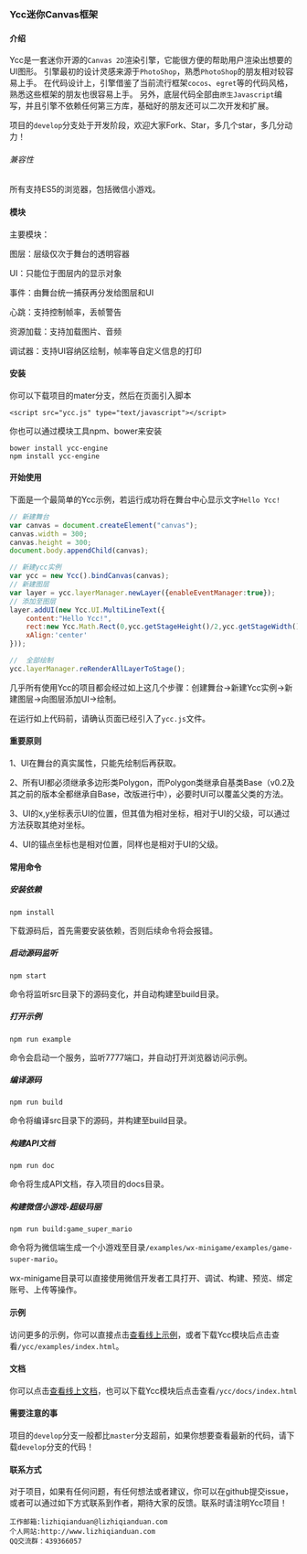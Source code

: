 ### Ycc迷你Canvas框架

#### 介绍

Ycc是一套迷你开源的`Canvas 2D`渲染引擎，它能很方便的帮助用户渲染出想要的UI图形。
引擎最初的设计灵感来源于`PhotoShop`，熟悉`PhotoShop`的朋友相对较容易上手。
在代码设计上，引擎借鉴了当前流行框架`cocos`、`egret`等的代码风格，熟悉这些框架的朋友也很容易上手。
另外，底层代码全部由`原生Javascript`编写，并且引擎不依赖任何第三方库，基础好的朋友还可以二次开发和扩展。

项目的`develop`分支处于开发阶段，欢迎大家Fork、Star，多几个star，多几分动力！

###### 兼容性

所有支持ES5的浏览器，包括微信小游戏。

#### 模块

主要模块：

图层：层级仅次于舞台的透明容器

UI：只能位于图层内的显示对象

事件：由舞台统一捕获再分发给图层和UI

心跳：支持控制帧率，丢帧警告

资源加载：支持加载图片、音频

调试器：支持UI容纳区绘制，帧率等自定义信息的打印

#### 安装

你可以下载项目的mater分支，然后在页面引入脚本
```
<script src="ycc.js" type="text/javascript"></script>
````
你也可以通过模块工具npm、bower来安装
```
bower install ycc-engine
npm install ycc-engine
```
#### 开始使用

下面是一个最简单的Ycc示例，若运行成功将在舞台中心显示文字`Hello Ycc!`

```javascript
// 新建舞台
var canvas = document.createElement("canvas");
canvas.width = 300;
canvas.height = 300;
document.body.appendChild(canvas);

// 新建ycc实例
var ycc = new Ycc().bindCanvas(canvas);
// 新建图层
var layer = ycc.layerManager.newLayer({enableEventManager:true});
// 添加至图层
layer.addUI(new Ycc.UI.MultiLineText({
	content:"Hello Ycc!",
	rect:new Ycc.Math.Rect(0,ycc.getStageHeight()/2,ycc.getStageWidth(),30),
	xAlign:'center'
}));

//	全部绘制
ycc.layerManager.reRenderAllLayerToStage();
```
几乎所有使用Ycc的项目都会经过如上这几个步骤：创建舞台->新建Ycc实例->新建图层->向图层添加UI->绘制。

在运行如上代码前，请确认页面已经引入了`ycc.js`文件。

#### 重要原则

1、UI在舞台的真实属性，只能先绘制后再获取。

2、所有UI都必须继承多边形类Polygon，而Polygon类继承自基类Base（v0.2及其之前的版本全都继承自Base，改版进行中），必要时UI可以覆盖父类的方法。

3、UI的x,y坐标表示UI的位置，但其值为相对坐标，相对于UI的父级，可以通过方法获取其绝对坐标。

4、UI的锚点坐标也是相对位置，同样也是相对于UI的父级。

#### 常用命令

##### 安装依赖
```
npm install
```
下载源码后，首先需要安装依赖，否则后续命令将会报错。
##### 启动源码监听
```
npm start
```
命令将监听src目录下的源码变化，并自动构建至build目录。
##### 打开示例
```
npm run example
```
命令会启动一个服务，监听7777端口，并自动打开浏览器访问示例。
##### 编译源码
```
npm run build
```
命令将编译src目录下的源码，并构建至build目录。
##### 构建API文档
```
npm run doc
```
命令将生成API文档，存入项目的docs目录。
##### 构建微信小游戏-超级玛丽
```
npm run build:game_super_mario
```
命令将为微信端生成一个小游戏至目录`/examples/wx-minigame/examples/game-super-mario`。

wx-minigame目录可以直接使用微信开发者工具打开、调试、构建、预览、绑定账号、上传等操作。

#### 示例

访问更多的示例，你可以直接点击[查看线上示例](http://www.lizhiqianduan.com/products/ycc/examples/)，或者下载Ycc模块后点击查看`/ycc/examples/index.html`。

#### 文档

你可以点击[查看线上文档](http://www.lizhiqianduan.com/products/ycc/docs/)，也可以下载Ycc模块后点击查看`/ycc/docs/index.html`

#### 需要注意的事

项目的`develop`分支一般都比`master`分支超前，如果你想要查看最新的代码，请下载`develop`分支的代码！

#### 联系方式
对于项目，如果有任何问题，有任何想法或者建议，你可以在github提交issue，或者可以通过如下方式联系到作者，期待大家的反馈。联系时请注明Ycc项目！

	工作邮箱:lizhiqianduan@lizhiqianduan.com
	个人网站:http://www.lizhiqianduan.com
	QQ交流群：439366057